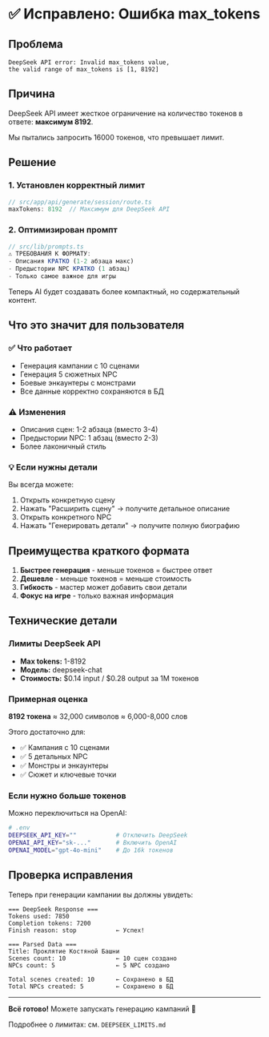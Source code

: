 # ✅ Исправлено: Ошибка max_tokens

## Проблема
```
DeepSeek API error: Invalid max_tokens value, 
the valid range of max_tokens is [1, 8192]
```

## Причина
DeepSeek API имеет жесткое ограничение на количество токенов в ответе: **максимум 8192**.

Мы пытались запросить 16000 токенов, что превышает лимит.

## Решение

### 1. Установлен корректный лимит
```typescript
// src/app/api/generate/session/route.ts
maxTokens: 8192  // Максимум для DeepSeek API
```

### 2. Оптимизирован промпт
```typescript
// src/lib/prompts.ts
⚠️ ТРЕБОВАНИЯ К ФОРМАТУ:
- Описания КРАТКО (1-2 абзаца макс)
- Предыстории NPC КРАТКО (1 абзац)
- Только самое важное для игры
```

Теперь AI будет создавать более компактный, но содержательный контент.

## Что это значит для пользователя

### ✅ Что работает
- Генерация кампании с 10 сценами
- Генерация 5 сюжетных NPC
- Боевые энкаунтеры с монстрами
- Все данные корректно сохраняются в БД

### ⚠️ Изменения
- Описания сцен: 1-2 абзаца (вместо 3-4)
- Предыстории NPC: 1 абзац (вместо 2-3)
- Более лаконичный стиль

### 💡 Если нужны детали
Вы всегда можете:
1. Открыть конкретную сцену
2. Нажать "Расширить сцену" → получите детальное описание
3. Открыть конкретного NPC
4. Нажать "Генерировать детали" → получите полную биографию

## Преимущества краткого формата

1. **Быстрее генерация** - меньше токенов = быстрее ответ
2. **Дешевле** - меньше токенов = меньше стоимость
3. **Гибкость** - мастер может добавить свои детали
4. **Фокус на игре** - только важная информация

## Технические детали

### Лимиты DeepSeek API
- **Max tokens:** 1-8192
- **Модель:** deepseek-chat
- **Стоимость:** $0.14 input / $0.28 output за 1M токенов

### Примерная оценка
**8192 токена** ≈ 32,000 символов ≈ 6,000-8,000 слов

Этого достаточно для:
- ✅ Кампания с 10 сценами
- ✅ 5 детальных NPC
- ✅ Монстры и энкаунтеры
- ✅ Сюжет и ключевые точки

### Если нужно больше токенов
Можно переключиться на OpenAI:

```bash
# .env
DEEPSEEK_API_KEY=""           # Отключить DeepSeek
OPENAI_API_KEY="sk-..."       # Включить OpenAI
OPENAI_MODEL="gpt-4o-mini"    # До 16k токенов
```

## Проверка исправления

Теперь при генерации кампании вы должны увидеть:

```
=== DeepSeek Response ===
Tokens used: 7850
Completion tokens: 7200
Finish reason: stop           ← Успех!

=== Parsed Data ===
Title: Проклятие Костяной Башни
Scenes count: 10              ← 10 сцен создано
NPCs count: 5                 ← 5 NPC создано

Total scenes created: 10      ← Сохранено в БД
Total NPCs created: 5         ← Сохранено в БД
```

---

**Всё готово!** Можете запускать генерацию кампаний 🚀

Подробнее о лимитах: см. `DEEPSEEK_LIMITS.md`

